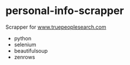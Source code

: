 # personal-info-scrapper
Scrapper for www.truepeoplesearch.com
- python
- selenium
- beautifulsoup
- zenrows
